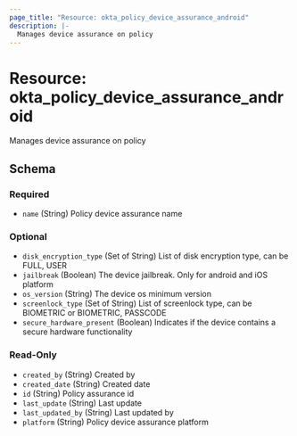 ```yaml
---
page_title: "Resource: okta_policy_device_assurance_android"
description: |-
  Manages device assurance on policy
---
```


# Resource: okta_policy_device_assurance_android

Manages device assurance on policy



<!-- schema generated by tfplugindocs -->
## Schema

### Required

- `name` (String) Policy device assurance name

### Optional

- `disk_encryption_type` (Set of String) List of disk encryption type, can be FULL, USER
- `jailbreak` (Boolean) The device jailbreak. Only for android and iOS platform
- `os_version` (String) The device os minimum version
- `screenlock_type` (Set of String) List of screenlock type, can be BIOMETRIC or BIOMETRIC, PASSCODE
- `secure_hardware_present` (Boolean) Indicates if the device contains a secure hardware functionality

### Read-Only

- `created_by` (String) Created by
- `created_date` (String) Created date
- `id` (String) Policy assurance id
- `last_update` (String) Last update
- `last_updated_by` (String) Last updated by
- `platform` (String) Policy device assurance platform


